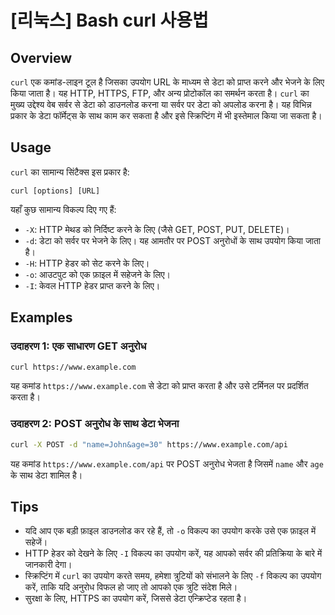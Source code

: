 # [리눅스] Bash curl 사용법

## Overview
`curl` एक कमांड-लाइन टूल है जिसका उपयोग URL के माध्यम से डेटा को प्राप्त करने और भेजने के लिए किया जाता है। यह HTTP, HTTPS, FTP, और अन्य प्रोटोकॉल का समर्थन करता है। `curl` का मुख्य उद्देश्य वेब सर्वर से डेटा को डाउनलोड करना या सर्वर पर डेटा को अपलोड करना है। यह विभिन्न प्रकार के डेटा फॉर्मेट्स के साथ काम कर सकता है और इसे स्क्रिप्टिंग में भी इस्तेमाल किया जा सकता है।

## Usage
`curl` का सामान्य सिंटैक्स इस प्रकार है:

```
curl [options] [URL]
```

यहाँ कुछ सामान्य विकल्प दिए गए हैं:

- `-X`: HTTP मेथड को निर्दिष्ट करने के लिए (जैसे GET, POST, PUT, DELETE)।
- `-d`: डेटा को सर्वर पर भेजने के लिए। यह आमतौर पर POST अनुरोधों के साथ उपयोग किया जाता है।
- `-H`: HTTP हेडर को सेट करने के लिए।
- `-o`: आउटपुट को एक फ़ाइल में सहेजने के लिए।
- `-I`: केवल HTTP हेडर प्राप्त करने के लिए।

## Examples
### उदाहरण 1: एक साधारण GET अनुरोध
```bash
curl https://www.example.com
```
यह कमांड `https://www.example.com` से डेटा को प्राप्त करता है और उसे टर्मिनल पर प्रदर्शित करता है।

### उदाहरण 2: POST अनुरोध के साथ डेटा भेजना
```bash
curl -X POST -d "name=John&age=30" https://www.example.com/api
```
यह कमांड `https://www.example.com/api` पर POST अनुरोध भेजता है जिसमें `name` और `age` के साथ डेटा शामिल है।

## Tips
- यदि आप एक बड़ी फ़ाइल डाउनलोड कर रहे हैं, तो `-o` विकल्प का उपयोग करके उसे एक फ़ाइल में सहेजें।
- HTTP हेडर को देखने के लिए `-I` विकल्प का उपयोग करें, यह आपको सर्वर की प्रतिक्रिया के बारे में जानकारी देगा।
- स्क्रिप्टिंग में `curl` का उपयोग करते समय, हमेशा त्रुटियों को संभालने के लिए `-f` विकल्प का उपयोग करें, ताकि यदि अनुरोध विफल हो जाए तो आपको एक त्रुटि संदेश मिले।
- सुरक्षा के लिए, HTTPS का उपयोग करें, जिससे डेटा एन्क्रिप्टेड रहता है।